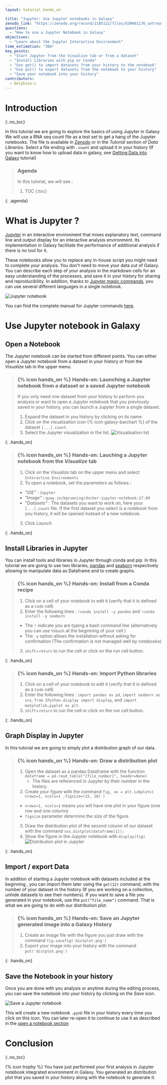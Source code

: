 ```yaml
---
layout: tutorial_hands_on

title: "Jupyter: Use Jupyter notebooks in Galaxy"
zenodo_link: "https://zenodo.org/record/1185122/files/GSM461176_untreat_single.counts"
questions:
  - "How to use a Jupyter Notebook in Galaxy"
objectives:
  - "Learn about the Jupyter Interactive Environment"
time_estimation: "30m"
key_points:
  - "Start Jupyter from the Visualize tab or from a dataset"
  - "Install Libraries with pip or Conda"
  - "Use get() to import datasets from your history to the notebook"
  - "Use put() to export datasets from the notebook to your history"
  - "Save your notebook into your history"
contributors:
  - Delphine-L
---
```


# Introduction
{:.no_toc}

In this tutorial we are going to explore the basics of using Jupyter in Galaxy. We will use a RNA seq count file as a test set to get a hang of the Jupyter notebooks.
The file is available in [Zenodo](https://zenodo.org/record/1185122#.WzlCQNhKgWo) or in the *Tutorial* section of *Data Libraries*.
Select a file ending with `.count` and upload it in your history (If you want to know how to upload data in galaxy, see [Getting Data into Galaxy](http://galaxyproject.github.io/training-material/topics/galaxy-data-manipulation/tutorials/get-data/slides.html#1) tutorial)

> ### Agenda
>
> In this tutorial, we will see :
>
> 1. TOC
> {:toc}
>
{: .agenda}


# What is Jupyter ?

[Jupyter](http://jupyter.org/) in an interactive environment that mixes explanatory text, command line and output display for an interactive analysis environment. Its implementation in Galaxy facilitate the performance of additional analysis if there is no tool for it.

These notebooks allow you to replace any in-house script you might need to complete your analysis. You don't need to move your data out of Galaxy. You can describe each step of your analysis in the markdown cells for an easy understanding of the processes, and save it in your history for sharing and reproducibility. In addition, thanks to [Jupyter magic commands](https://ipython.readthedocs.io/en/stable/interactive/magics.html), you can use several different languages in a single notebook.

![Jupyter notebook](../../images/notebook_overview.png)

You can find the complete manual for Jupyter commands [here](http://jupyter-notebook.readthedocs.io/en/stable/).

# Use Jupyter notebook in Galaxy

## Open a Notebook
The Jupyter notebook can be started from different points. You can either open a Jupyter notebook from a dataset in your history or from the *Visualize* tab in the upper menu.


> ### {% icon hands_on %} Hands-on: Launching a Jupyter notebook from a dataset or a saved Jupyter notebook
> If you only need one dataset from your history to perform you analysis or want to open a Jupyter notebook that you previously saved in your history, you can launch a Jupyter from a single dataset.
> 1. Expand the dataset in you history by clicking on its name.
> 2. Click on the visualization icon {% icon galaxy-barchart %} of the dataset `[...].count`.
> 3. Select the Jupyter visualization in the list. ![Visualisation list](../../images/visu_list.png)
>
{: .hands_on}


> ### {% icon hands_on %} Hands-on: Lauching a Jupyter notebook from the *Visualize* tab
>
> 1. Click on the *Visualize* tab on the upper menu and select `Interactive Environments`
> 2. To open a notebook, set the parameters as follows :
>   - *"GIE"* : `Jupyter`
>   - *"Image"* : `quay.io/bgruening/docker-jupyter-notebook:17.09`
>   - *"Datasets"* : The datasets you want to work on, here your `[...].count` file. If the first dataset you select is a notebook from you history, it will be opened instead of a new notebook.
> 3. Click *Launch*
>
{: .hands_on}

## Install Libraries in Jupyter

You can install tools and libraries in Jupyter through conda and pip. In this tutorial we are going to use two libraries, [pandas]() and [seaborn]() respectively allowing to manipulate data as Dataframe and to create graphs.

> ### {% icon hands_on %} Hands-on: Install from a Conda recipe
>
> 1. Click on a cell of your notebook to edit it (verify that it is defined as a `Code` cell)
> 2. Enter the following lines : `!conda install -y pandas` and `!conda install -y seaborn`
>   - The `!` indicate you are typing a bash command line (alternatively you can use `%%bash` at the beginning of your cell )
>   - The `-y` option allows the installation without asking for confirmation  (The confirmation is not managed well by notebooks)
> 3. `shift`+`return` to run the cell or click on the run cell button.
>
{: .hands_on}


> ### {% icon hands_on %} Hands-on: Import Python libraries
>
> 1. Click on a cell of your notebook to edit it (verify that it is defined as a `Code` cell)
> 2. Enter the following lines : `import pandas as pd`, `import seaborn as sns`, `from IPython.display import display`, and `import matplotlib.pyplot as plt`.
> 3. `shift`+`return` to run the cell or click on the run cell button.
>
{: .hands_on}


## Graph Display in Jupyter

In this tutorial we are going to simply plot a distribution graph of our data.

> ### {% icon hands_on %} Hands-on: Draw a distribution plot
>
> 1. Open the dataset as a pandas Dataframe with the function `dataframe = pd.read_table("[file_number]", header=None)`
>    - The files are referenced in Jupyter by their number in the history.
> 2. Create your figure with the command `fig, ax = plt.subplots( nrows=1, ncols=1 ,figsize=(15, 10) )`
>   -  `nrows=1, ncols=1` means you will have one plot in your figure (one row and one column)
>   -  `figsize` parameter determine the size of the figure
> 3. Draw the distribution plot of the second column of our dataset with the command `sns.distplot(dataframe[1]);`
> 4. Show the figure in the Jupyter notebook with `display(fig)` ![Distribution plot in Jupyter](../../images/jupyter_plot.png)
>
{: .hands_on}


## Import / export Data

In addition of starting a Jupyter notebook with datasets included at the beginning , you can import them later using the `get(12)` command, with the number of your dataset in the history (If you are working on a collection, unhide datasets to see their numbers).
If you want to save a file you generated in your notebook, use the `put("file_name")` command. That is what we are going to do with our distribution plot.

> ### {% icon hands_on %} Hands-on: Save an Jupyter generated image into a Galaxy History
>
> 1. Create an image file with the figure you just draw with the command `fig.savefig('distplot.png')`
> 2. Export your image into your history with the command  `put('distplot.png')`
>
{: .hands_on}


## Save the Notebook in your history

Once you are done with you analysis or anytime during the editing process, you can save the notebook into your history by clicking on the *Save* icon.

![Save a Jupyter notebook](../../images/save_notebook.png)

This will create a new notebook `.pynb` file in your history every time you click on this icon. You can later re-open it to continue to use it as described in the [open a notebook section](#open-a-notebook)

# Conclusion
{:.no_toc}

{% icon trophy %} You have just performed your first analysis in Jupyter notebook integrated environment in Galaxy. You generated an distribution plot that you saved in your history along with the notebook to generate it.

